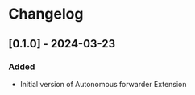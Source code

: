 # Changelog

## [0.1.0] - 2024-03-23

### Added

- Initial version of Autonomous forwarder Extension
